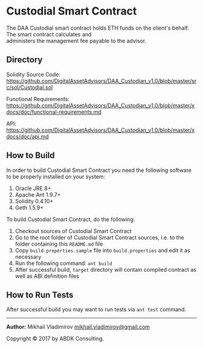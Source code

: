 # Custodial Smart Contract #

The DAA Custodial smart contract holds ETH funds on the client's behalf.  The smart contract calculates and  
administers the management fee payable to the advisor. 

## Directory ##
Solidity Source Code: https://github.com/DigitalAssetAdvisors/DAA_Custodian_v1.0/blob/master/src/sol/Custodial.sol

Functional Requirements: https://github.com/DigitalAssetAdvisors/DAA_Custodian_v1.0/blob/master/xdocs/doc/functional-requirements.md

API: https://github.com/DigitalAssetAdvisors/DAA_Custodian_v1.0/blob/master/xdocs/doc/api.md

## How to Build ##

In order to build Custodial Smart Contract you need the following software to
be properly installed on your system:

1. Oracle JRE 8+
2. Apache Ant 1.9.7+
3. Solidity 0.4.10+
4. Geth 1.5.9+

To build Custodial Smart Contract, do the following:

1. Checkout sources of Custodial Smart Contract
2. Go to the root folder of Custodial Smart Contract sources, i.e. to the folder
   containing this `README.md` file
3. Copy `build.properties.sample` file into `build.properties` and
   edit it as necessary
4. Run the following command: `ant build`
5. After successful build, `target` directory will contain compiled contract
   as well as ABI definition files

## How to Run Tests ##

After successful build you may want to run tests via `ant test` command.



---
**Author:** Mikhail Vladimirov <mikhail.vladimirov@gmail.com>

Copyright © 2017 by ABDK Consulting.
